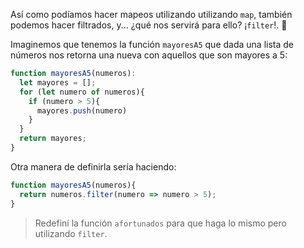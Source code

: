 Así como podíamos hacer mapeos utilizando utilizando `map`, también podemos hacer filtrados, y... ¿qué nos servirá para ello? ¡`filter`!. :open_hands:

Imaginemos que tenemos la función `mayoresA5` que dada una lista de números nos retorna una nueva con aquellos que son mayores a 5:

``` javascript
function mayoresA5(numeros):
  let mayores = [];
  for (let numero of numeros){
    if (numero > 5){
      mayores.push(numero)
    }
  }
  return mayores;
}
```

Otra manera de definirla sería haciendo:

``` javascript
function mayoresA5(numeros){
  return numeros.filter(numero => numero > 5);
}
```

> Redefiní la función `afortunados` para que haga lo mismo pero utilizando `filter`.
